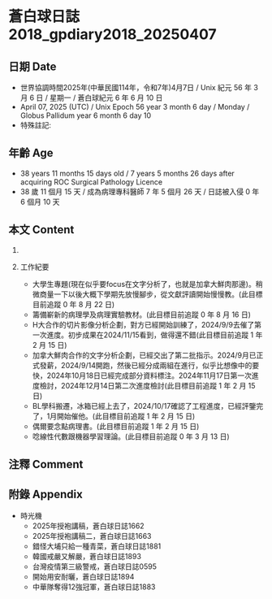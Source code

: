 [_metadata_:encoding]: - "utf-8"
[_metadata_:language]: - "zh-Hant-TW"
[_metadata_:fileformat]: - "markdown"
[_metadata_:MIME_type]: - "text/plain"
[_metadata_:markdown_version]: - "commonmark version 0.30"
[_metadata_:markdown_spec]: - "https://spec.commonmark.org/0.30/"

# 蒼白球日誌2018_gpdiary2018_20250407 #

## 日期 Date ##

* 世界協調時間2025年(中華民國114年，令和7年)4月7日 / Unix 紀元 56 年 3 月 6 日 / 星期一 / 蒼白球紀元 6 年 6 月 10 日
* April 07, 2025 (UTC) / Unix Epoch 56 year 3 month 6 day / Monday / Globus Pallidum year 6 month 6 day 10
* 特殊註記:

## 年齡 Age ##

* 38 years 11 months 15 days old / 7 years 5 months 26 days after acquiring ROC Surgical Pathology Licence
* 38 歲 11 個月 15 天 / 成為病理專科醫師 7 年 5 個月 26 天 / 日誌被入侵 0 年 6 個月 10 天

## 本文 Content ##

1. 

2. 工作紀要

    - 大學生專題(現在似乎要focus在文字分析了，也就是加拿大鮮肉那邊)。稍微商量一下以後大概下學期先放慢腳步，從文獻評讀開始慢慢教。(此目標目前追蹤 0 年 8 月 22 日)
    - 籌備嶄新的病理學及病理實驗教材。(此目標目前追蹤 0 年 8 月 16 日)
    - H大合作的切片影像分析企劃，對方已經開始訓練了，2024/9/9去催了第一次進度。初步成果在2024/11/15看到，做得還不錯(此目標目前追蹤 1 年 2 月 15 日)
    - 加拿大鮮肉合作的文字分析企劃，已經交出了第二批指示。2024/9月已正式發薪，2024/9/14開跑，然後已經分成兩組在進行，似乎比想像中的要快，2024年10月18日已經完成部分資料標注。2024年11月17日第一次進度檢討，2024年12月14日第二次進度檢討(此目標目前追蹤 1 年 2 月 15 日)
    - BL學科搬遷，冰箱已經上去了，2024/10/17確認了工程進度，已經評鑒完了，1月開始催他。(此目標目前追蹤 1 年 2 月 15 日)
    - 偶爾要念點病理書。(此目標目前追蹤 1 年 2 月 15 日)
    - 唸線性代數跟機器學習理論。(此目標目前追蹤 0 年 3 月 13 日)

## 注釋 Comment ##


## 附錄 Appendix ##

* 時光機
    - 2025年授袍講稿，蒼白球日誌1662
    - 2025年授袍講稿二，蒼白球日誌1663
    - 錯怪大埔只給一種青菜，蒼白球日誌1881
    - 韓國戒嚴又解嚴，蒼白球日誌1893
    - 台灣疫情第三級警戒，蒼白球日誌0595
    - 開始用安耐曬，蒼白球日誌1894
    - 中華隊奪得12強冠軍，蒼白球日誌1883
